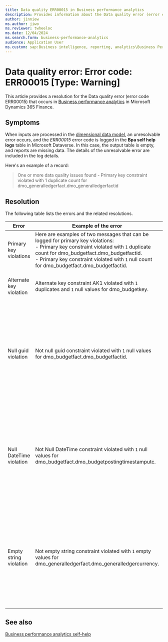 ```yaml
---
title: Data quality ERR00015 in Business performance analytics
description: Provides information about the Data quality error (error code ERR00015) in Business performance analytics in Microsoft Dynamics 365 Finance.
author: jinniew
ms.author: jiwo
ms.reviewer: twheeloc 
ms.date: 12/04/2024
ms.search.form: business-performance-analytics
audience: Application User
ms.custom: sap:Business intelligence, reporting, analytics\Business Performance Analytics (BPA)
---
```

# Data quality error: Error code: ERR00015 [Type: Warning]

This article provides a resolution for the Data quality error (error code ERR00015) that occurs in [Business performance analytics](/dynamics365/finance/business-performance-analytics/business-performance-analytics-home-page) in Microsoft Dynamics 365 Finance.

## Symptoms

When inputs are processed in the [dimensional data model](/dynamics365/finance/business-performance-analytics/business-performance-analytics-data-model), an unresolvable error occurs, and the *ERR00015* error code is logged in the **Bpa self help logs** table in Microsoft Dataverse. In this case, the output table is empty, and reports are missing data. The details of the unresolvable error are included in the log details.

Here's an example of a record:

> One or more data quality issues found - Primary key constraint violated with 1 duplicate count for dmo_generalledgerfact.dmo_generalledgerfactid

## Resolution

The following table lists the errors and the related resolutions.

|Error|Example of the error|Resolution|
|--|--|--|
|Primary key violations| Here are examples of two messages that can be logged for primary key violations: <br> - Primary key constraint violated with `1` duplicate count for dmo_budgetfact.dmo_budgetfactid. <br> - Primary key constraint violated with `1` null count for dmo_budgetfact.dmo_budgetfactid.| Contact Microsoft Support for assistance.|
|Alternate key violation|Alternate key constraint AK1 violated with `1` duplicates and `1` null values for dmo_budgetkey.| Contact Microsoft Support for assistance.|
|Null guid violation|Not null guid constraint violated with `1` null values for dmo_budgetfact.dmo_budgetfactid.|Validate the source data exists in Dynamics 365 Finance. If the data exists but the issue persists, contact Microsoft Support for further assistance.|
|Null DateTime violation|Not Null DateTime constraint violated with `1` null values for dmo_budgetfact.dmo_budgetpostingtimestamputc.|Validate the source data exists in Dynamics 365 Finance. If the data exists but the issue persists, contact Microsoft Support for further assistance.|
|Empty string violation|Not empty string constraint violated with `1` empty values for dmo_generalledgerfact.dmo_generalledgercurrency.|Validate the source data exists in Dynamics 365 Finance. If the data exists but the issue persists, contact Microsoft Support for further assistance.|

## See also

[Business performance analytics self-help](business-performance-analytics-self-help-overview.md)

